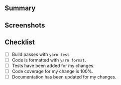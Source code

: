 <!--
Before making a PR, please read our contributing guidelines
https://github.com/aesthetic-react/framework/blob/main/CONTRIBUTING.md
-->

<!-- If fixing an issue, uncomment the following and include a link/issue number. -->

<!-- Fixes issue # -->

## Summary

<!-- Explain the **motivation** for making this change. What existing problem does the pull request solve? -->

## Screenshots

<!-- If applicable, screenshots or videos of the change working correctly. -->

## Checklist

- [ ] Build passes with `yarn test`.
- [ ] Code is formatted with `yarn format`.
- [ ] Tests have been added for my changes.
- [ ] Code coverage for my change is 100%.
- [ ] Documentation has been updated for my changes.
